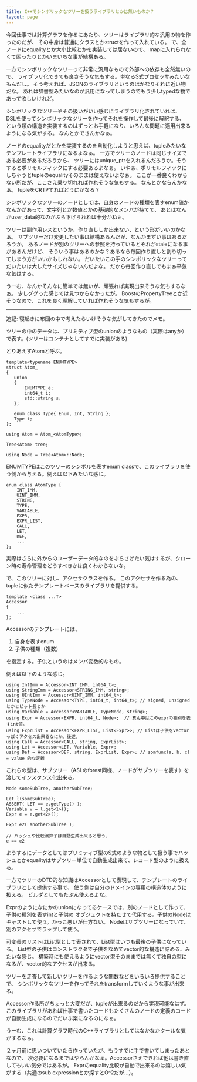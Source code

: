 ```yaml
---
title: C++でシンボリックなツリーを扱うライブラリとかは無いものか？
layout: page
---
```

今回仕事では計算グラフを作るにあたり、ツリーはライブラリ的な汎用の物を作ったのだが、
その中身は普通にクラスとかstructを作って入れている。
で、全ノードにequalityとか大小比較とかを実装しては居ないので、
mapに入れられなくて困ったりとかいまいちな事が結構ある。

一方でシンボリックなツリーって非常に汎用なもので外部への依存も全然無いので、
ライブラリ化できても良さそうな気もする。単なるS式プロセッサみたいなもんだし。
そう考えれば、JSONのライブラリというのはかなりそれに近い物だな。
あれは辞書型みたいなのが汎用になってしまうのでもう少しtypedな物であって欲しいけれど。

シンボリックなツリーやその扱いがいい感じにライブラリ化されていれば、
DSLを使ってシンボリックなツリーを作ってそれを操作して最後に解釈する、
という類の構造を実装するのはずっとお手軽になり、いろんな問題に適用出来るようになる気がする。
なんとかできんかなぁ。

ノードのequalityだとかを実装するのを自動化しようと思えば、tupleみたいなテンプレートライブラリになるよなぁ。
一方でツリーのノードは同じサイズである必要があるだろうから、
ツリーにはunique_ptrを入れるんだろうか。そうするとポリモルフィックにする必要あるよなぁ。
いやぁ、ポリモルフィックにしちゃうとtupleのequalityそのままは使えないよなぁ。
ここが一番良くわからない所だが、ここさえ乗り切れれば作れそうな気もする。
なんとかならんかなぁ。
tupleをCRTPすればどうにかなる？

シンボリックなツリーのノードとしては、自身のノードの種類を表すenum値かなんかがあって、文字列とか数値とかの基礎的なメンバが持てて、
あとはなんかuser_data的なのがぶら下げられれば十分かねぇ。

ツリーは副作用レスというか、作り直ししか出来ない、という形がいいのかなぁ。
サブツリーだけ変更したい事は結構あるんだが、なんかまずい事はあるだろうか。
あるノードが別のツリーへの参照を持っているとそれがstaleになる事があるんだけど、
そういう事はあるのかな？あるなら毎回作り直しと割り切ってしまう方がいいかもしれない。
だいたいこの手のシンボリックなツリーってだいたいは大したサイズじゃないんだよな。
だから毎回作り直しでもまぁ平気な気はする。

うーむ、なんかそんなに簡単では無いが、頑張れば実現出来そうな気もするなぁ。
少しググった感じでは見つからなかったが。
BoostのPropertyTreeとか近そうなので、これを良く理解していれば作れそうな気もするが。

----

追記: 寝起きに布団の中で考えたらいけそうな気がしてきたのでメモ。

ツリーの中のデータは、プリミティブ型のunionのようなもの（実際はanyか）で表す。(ツリーはコンテナとしてすでに実装がある)

とりあえずAtomと呼ぶ。

```
template<typename ENUMTYPE>
struct Atom_
{
   union
   {
       ENUMTYPE e;
       int64_t i;
       std::string s;
   };

   enum class Type{ Enum, Int, String };
   Type t;
};

using Atom = Atom_<AtomType>;

Tree<Atom> tree;

using Node = Tree<Atom>::Node;
```

ENUMTYPEはこのツリーのシンボルを表すenum classで、このライブラリを使う側から与える。例えば以下みたいな感じ。

```
enum class AtomType {
    INT_IMM,
    UINT_IMM,
    STRING,
    TYPE,
    VARIABLE,
    EXPR,
    EXPR_LIST,
    CALL,
    LET,
    DEF,
    ...
};
```

実際はさらに外からのユーザーデータ的なのをぶらさげたい気はするが、クローン時の寿命管理をどうすべきかは良くわからないな。

で、このツリーに対し、アクセサクラスを作る。
このアクセサを作る為の、tupleに似たテンプレートベースのライブラリを提供する。

```
template <class ...T>
Accessor
{
    ...
};
```

Accessorのテンプレートには、

1. 自身を表すenum
2. 子供の種類（複数）

を指定する。子供というのはメンバ変数的なもの。

例えば以下のような感じ。

```
using IntImm = Accessor<INT_IMM, int64_t>;
using StringImm = Accessor<STRING_IMM, string>;
using UIntImm = Accessor<UINT_IMM, int64_t>;
using TypeNode = Accessor<TYPE, int64_t, int64_t>; // signed, unsignedとかとビット長とか
using Variable = Accessor<VARIABLE, TypeNode, string>;
using Expr = Accessor<EXPR, int64_t, Node>;  // 真ん中はこのexprの種別を表すint値。
using ExprList = Accessor<EXPR_LIST, List<Expr>>; // Listは子供をvectorっぽくアクセス出来るなにか。後述。
using Call = Accessor<CALL, string, ExprList>;
using Let = Accessor<LET, Variable, Expr>;
using Def = Accessor<DEF, string, ExprList, Expr>; // somfunc(a, b, c) = value 的な定義
```

これらの型は、サブツリー（ASLのforest同様、ノードがサブツリーを表す）を渡してインスタンス化出来る。

```
Node someSubTree, anotherSubTree;

Let l(someSubTree);
ASSERT( LET == e.getType() );
Variable v = l.get<1>();
Expr e = e.get<2>();

Expr e2( anotherSubTree );

// ハッシュや比較演算子は自動生成出来ると思う、
e == e2
```

ようするにデータとしてはプリミティブ型のS式のような物として扱う事でハッシュとかequalityはサブツリー単位で自動生成出来て、レコード型のように扱える。

一方でツリーのDTD的な知識はAccessorとして表現して、テンプレートのライブラリとして提供する事で、
使う側は自分のドメインの専用の構造体のように扱える。
ビルダとしてもたぶん使えるよな。

Exprのようになにかのunionになってるケースでは、別のノードとして作って、子供の種別を表すintと子供の
オブジェクトを持たせて代用する。子供のNodeはキャストして使う。かっこ悪いが仕方ない。
Nodeはサブツリーになっていて、別のアクセサでラップして使う。

可変長のリストはList型として表されて、List型はいつも最後の子供になっている。
List型の子供はコンストラクタで子供をなめてvector的な構造に詰める、みたいな感じ。
構築時にも使えるようにvector型そのままでは無くて独自の型になるが、vector的なアクセスが出来る。

ツリーを走査して新しいツリーを作るような関数などをいろいろ提供することで、
シンボリックなツリーを作ってそれをtransformしていくような事が出来る。

Accessor作る所がちょっと大変だが、tupleが出来るのだから実現可能なはず。
このライブラリがあれば仕事で書いたコードもたくさんのノードの定義のコードが自動生成になるのでだいぶ楽になるのになぁ。

うーむ、これは計算グラフ時代のC++ライブラリとしてはなかなかクールな気がするなぁ。

２ヶ月前に思いついていたら作っていたが、もうすでに手で書いてしまったあとなので、
次必要になるまではやらんかなぁ。Accessorさえできれば他は書き直してもいい気分ではあるが。
Exprのequality比較が自動で出来るのは嬉しい気がする（共通のsub expressionとか探すとO^2だが…）。